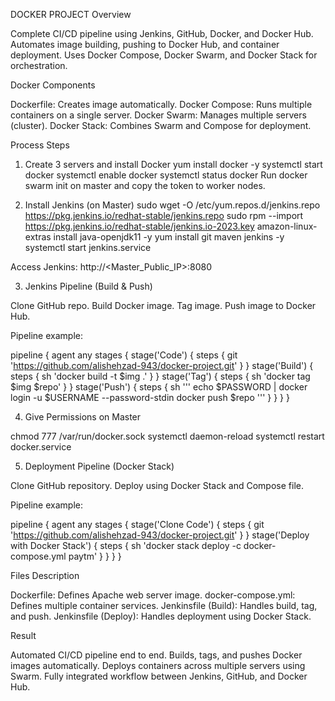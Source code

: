DOCKER PROJECT
Overview

Complete CI/CD pipeline using Jenkins, GitHub, Docker, and Docker Hub.
Automates image building, pushing to Docker Hub, and container deployment.
Uses Docker Compose, Docker Swarm, and Docker Stack for orchestration.

Docker Components

Dockerfile: Creates image automatically.
Docker Compose: Runs multiple containers on a single server.
Docker Swarm: Manages multiple servers (cluster).
Docker Stack: Combines Swarm and Compose for deployment.

Process Steps

1. Create 3 servers and install Docker
yum install docker -y
systemctl start docker
systemctl enable docker
systemctl status docker
Run docker swarm init on master and copy the token to worker nodes.

2. Install Jenkins (on Master)
sudo wget -O /etc/yum.repos.d/jenkins.repo https://pkg.jenkins.io/redhat-stable/jenkins.repo
sudo rpm --import https://pkg.jenkins.io/redhat-stable/jenkins.io-2023.key
amazon-linux-extras install java-openjdk11 -y
yum install git maven jenkins -y
systemctl start jenkins.service

Access Jenkins: http://<Master_Public_IP>:8080

3. Jenkins Pipeline (Build & Push)

Clone GitHub repo.
Build Docker image.
Tag image.
Push image to Docker Hub.

Pipeline example:

pipeline {
    agent any 
    stages {
        stage('Code') { steps { git 'https://github.com/alishehzad-943/docker-project.git' } }
        stage('Build') { steps { sh 'docker build -t $img .' } }
        stage('Tag') { steps { sh 'docker tag $img $repo' } }
        stage('Push') {
            steps {
                sh '''
                    echo $PASSWORD | docker login -u $USERNAME --password-stdin
                    docker push $repo
                '''
            }
        }
    }
}


4. Give Permissions on Master

chmod 777 /var/run/docker.sock
systemctl daemon-reload
systemctl restart docker.service

5. Deployment Pipeline (Docker Stack)

Clone GitHub repository.
Deploy using Docker Stack and Compose file.

Pipeline example:

pipeline {
    agent any
    stages {
        stage('Clone Code') {
            steps { git 'https://github.com/alishehzad-943/docker-project.git' }
        }
        stage('Deploy with Docker Stack') {
            steps { sh 'docker stack deploy -c docker-compose.yml paytm' }
        }
    }
}

Files Description

Dockerfile: Defines Apache web server image.
docker-compose.yml: Defines multiple container services.
Jenkinsfile (Build): Handles build, tag, and push.
Jenkinsfile (Deploy): Handles deployment using Docker Stack.

Result

Automated CI/CD pipeline end to end.
Builds, tags, and pushes Docker images automatically.
Deploys containers across multiple servers using Swarm.
Fully integrated workflow between Jenkins, GitHub, and Docker Hub.
